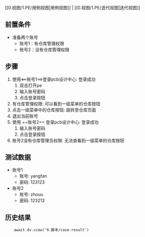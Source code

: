 [[0.视图/1.PE/用例视图|用例视图]] | [[0.视图/1.PE/迭代视图|迭代视图]]

## 前置条件

- 准备两个账号
	- 账号1：有仓库管理权限
	- 账号2：没有仓库管理权限

## 步骤

1. 使用<==账号1==>登录pcb设计中心: 登录成功
	1. 双击打开pe
	2. 输入账号密码
	3. 点击登录按钮
2. 有仓库管理权限: 可以看到一级菜单的仓库按钮
3. 点击一级菜单中的仓库按钮: 跳转至仓库页面
4. 退出当前账号
5. 使用 ==账号2== 登录pcb设计中心: 登录成功
	1. 输入账号密码
	2. 点击登录按钮
6. 账号2没有仓库管理员权限: 无法查看到一级菜单的仓库按钮

## 测试数据

- 账号1
	- 账号: yangfan
	- 密码: 123123
- 账号2
	- 账号: zhouu
	- 密码: 123213

## 历史结果

```dataviewjs
    await dv.view('9.脚本/case-result')
```
